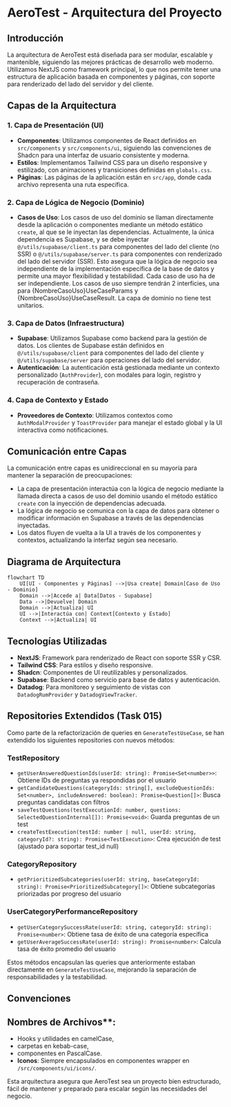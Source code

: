 # AeroTest - Arquitectura del Proyecto

## Introducción

La arquitectura de AeroTest está diseñada para ser modular, escalable y mantenible, siguiendo las mejores prácticas de desarrollo web moderno. Utilizamos NextJS como framework principal, lo que nos permite tener una estructura de aplicación basada en componentes y páginas, con soporte para renderizado del lado del servidor y del cliente.

## Capas de la Arquitectura

### 1. **Capa de Presentación (UI)**

- **Componentes**: Utilizamos componentes de React definidos en `src/components` y `src/components/ui`, siguiendo las convenciones de Shadcn para una interfaz de usuario consistente y moderna.
- **Estilos**: Implementamos Tailwind CSS para un diseño responsive y estilizado, con animaciones y transiciones definidas en `globals.css`.
- **Páginas**: Las páginas de la aplicación están en `src/app`, donde cada archivo representa una ruta específica.

### 2. **Capa de Lógica de Negocio (Dominio)**

- **Casos de Uso**: Los casos de uso del dominio se llaman directamente desde la aplicación o componentes mediante un método estático `create`, al que se le inyectan las dependencias. Actualmente, la única dependencia es Supabase, y se debe inyectar `@/utils/supabase/client.ts` para componentes del lado del cliente (no SSR) o `@/utils/supabase/server.ts` para componentes con renderizado del lado del servidor (SSR). Esto asegura que la lógica de negocio sea independiente de la implementación específica de la base de datos y permite una mayor flexibilidad y testabilidad.
  Cada caso de uso ha de ser independiente.
  Los casos de uso siempre tendrán 2 interficies, una para {NombreCasoUso}UseCaseParams y {NombreCasoUso}UseCaseResult.
  La capa de dominio no tiene test unitarios.

### 3. **Capa de Datos (Infraestructura)**

- **Supabase**: Utilizamos Supabase como backend para la gestión de datos. Los clientes de Supabase están definidos en `@/utils/supabase/client` para componentes del lado del cliente y `@/utils/supabase/server` para operaciones del lado del servidor.
- **Autenticación**: La autenticación está gestionada mediante un contexto personalizado (`AuthProvider`), con modales para login, registro y recuperación de contraseña.

### 4. **Capa de Contexto y Estado**

- **Proveedores de Contexto**: Utilizamos contextos como `AuthModalProvider` y `ToastProvider` para manejar el estado global y la UI interactiva como notificaciones.

## Comunicación entre Capas

La comunicación entre capas es unidireccional en su mayoría para mantener la separación de preocupaciones:

- La capa de presentación interactúa con la lógica de negocio mediante la llamada directa a casos de uso del dominio usando el método estático `create` con la inyección de dependencias adecuada.
- La lógica de negocio se comunica con la capa de datos para obtener o modificar información en Supabase a través de las dependencias inyectadas.
- Los datos fluyen de vuelta a la UI a través de los componentes y contextos, actualizando la interfaz según sea necesario.

## Diagrama de Arquitectura

```mermaid
flowchart TD
    UI[UI - Componentes y Páginas] -->|Usa create| Domain[Caso de Uso - Dominio]
    Domain -->|Accede a| Data[Datos - Supabase]
    Data -->|Devuelve| Domain
    Domain -->|Actualiza| UI
    UI -->|Interactúa con| Context[Contexto y Estado]
    Context -->|Actualiza| UI
```

## Tecnologías Utilizadas

- **NextJS**: Framework para renderizado de React con soporte SSR y CSR.
- **Tailwind CSS**: Para estilos y diseño responsive.
- **Shadcn**: Componentes de UI reutilizables y personalizados.
- **Supabase**: Backend como servicio para base de datos y autenticación.
- **Datadog**: Para monitoreo y seguimiento de vistas con `DatadogRumProvider` y `DatadogViewTracker`.

## Repositories Extendidos (Task 015)

Como parte de la refactorización de queries en `GenerateTestUseCase`, se han extendido los siguientes repositories con nuevos métodos:

### TestRepository
- `getUserAnsweredQuestionIds(userId: string): Promise<Set<number>>`: Obtiene IDs de preguntas ya respondidas por el usuario
- `getCandidateQuestions(categoryIds: string[], excludeQuestionIds: Set<number>, includeAnswered: boolean): Promise<Question[]>`: Busca preguntas candidatas con filtros
- `saveTestQuestions(testExecutionId: number, questions: SelectedQuestionInternal[]): Promise<void>`: Guarda preguntas de un test
- `createTestExecution(testId: number | null, userId: string, categoryId?: string): Promise<TestExecution>`: Crea ejecución de test (ajustado para soportar test_id null)

### CategoryRepository
- `getPrioritizedSubcategories(userId: string, baseCategoryId: string): Promise<PrioritizedSubcategory[]>`: Obtiene subcategorías priorizadas por progreso del usuario

### UserCategoryPerformanceRepository
- `getUserCategorySuccessRate(userId: string, categoryId: string): Promise<number>`: Obtiene tasa de éxito de una categoría específica
- `getUserAverageSuccessRate(userId: string): Promise<number>`: Calcula tasa de éxito promedio del usuario

Estos métodos encapsulan las queries que anteriormente estaban directamente en `GenerateTestUseCase`, mejorando la separación de responsabilidades y la testabilidad.

## Convenciones

## Nombres de Archivos\*\*:

- Hooks y utilidades en camelCase,
- carpetas en kebab-case,
- componentes en PascalCase.
- **Iconos**: Siempre encapsulados en componentes wrapper en `/src/components/ui/icons/`.

Esta arquitectura asegura que AeroTest sea un proyecto bien estructurado, fácil de mantener y preparado para escalar según las necesidades del negocio.
